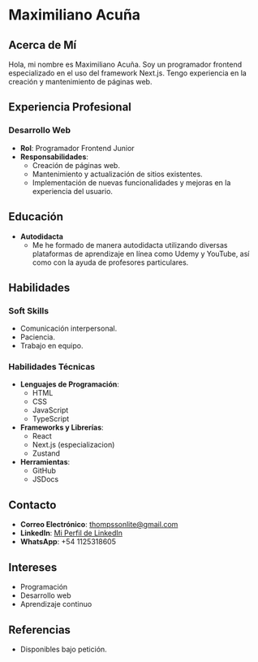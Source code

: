 # Maximiliano Acuña

## Acerca de Mí
Hola, mi nombre es Maximiliano Acuña. Soy un programador frontend especializado en el uso del framework Next.js. Tengo experiencia en la creación y mantenimiento de páginas web.

## Experiencia Profesional
### Desarrollo Web
- **Rol**: Programador Frontend Junior
- **Responsabilidades**:
  - Creación de páginas web.
  - Mantenimiento y actualización de sitios existentes.
  - Implementación de nuevas funcionalidades y mejoras en la experiencia del usuario.

## Educación
- **Autodidacta**
  - Me he formado de manera autodidacta utilizando diversas plataformas de aprendizaje en línea como Udemy y YouTube, así como con la ayuda de profesores particulares.

## Habilidades
### Soft Skills
- Comunicación interpersonal.
- Paciencia.
- Trabajo en equipo.

### Habilidades Técnicas
- **Lenguajes de Programación**:
  - HTML
  - CSS
  - JavaScript
  - TypeScript
- **Frameworks y Librerías**:
  - React 
  - Next.js (especializacion)
  - Zustand
- **Herramientas**:
  - GitHub
  - JSDocs

## Contacto
- **Correo Electrónico**: [thompssonlite@gmail.com](mailto:thompssonlite@gmail.com)
- **LinkedIn**: [Mi Perfil de LinkedIn](https://www.linkedin.com/in/desarrollador-maximiliano-ezequiel/)
- **WhatsApp**: +54 1125318605

## Intereses
- Programación
- Desarrollo web
- Aprendizaje continuo

## Referencias
- Disponibles bajo petición.

